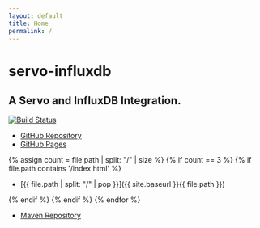 ```yaml
---
layout: default
title: Home
permalink: /
---
```

# servo-influxdb

## A Servo and InfluxDB Integration.

[![Build Status](https://travis-ci.org/PolymathicCoder/servo-influxdb.svg?branch=master)](https://travis-ci.org/PolymathicCoder/servo-influxdb)

* [GitHub Repository](https://github.com/PolymathicCoder/servo-influxdb)
* [GitHub Pages](https://PolymathicCoder.github.io/servo-influxdb)

{% assign count = file.path | split: "/" | size %}
{% if count == 3 %}
{% if file.path contains '/index.html' %}

+ [{{ file.path | split: "/" | pop }}]({{ site.baseurl }}{{ file.path }})

{% endif %}
{% endif %}
{% endfor %}

* [Maven Repository](https://raw.github.com/PolymathicCoder/servo-influxdbt/mvn-repo/)
